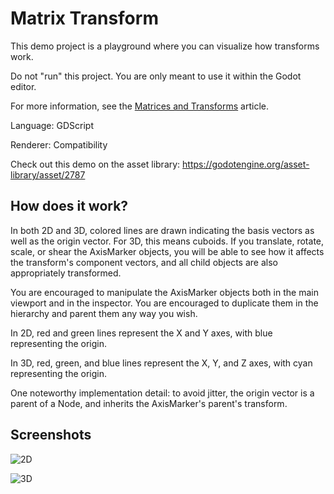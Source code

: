 # Matrix Transform

This demo project is a playground where you can visualize how transforms work.

Do not "run" this project. You are only meant to use it within the Godot editor.

For more information, see the [Matrices and Transforms](https://docs.godotengine.org/en/latest/tutorials/math/matrices_and_transforms.html) article.

Language: GDScript

Renderer: Compatibility

Check out this demo on the asset library: https://godotengine.org/asset-library/asset/2787

## How does it work?

In both 2D and 3D, colored lines are drawn indicating the basis vectors as well as the origin vector. For 3D, this means cuboids. If you translate, rotate, scale, or shear the AxisMarker objects, you will be able to see how it affects the transform's component vectors, and all child objects are also appropriately transformed.

You are encouraged to manipulate the AxisMarker objects both in the main viewport and in the inspector. You are encouraged to duplicate them in the hierarchy and parent them any way you wish.

In 2D, red and green lines represent the X and Y axes, with blue representing the origin.

In 3D, red, green, and blue lines represent the X, Y, and Z axes, with cyan representing the origin.

One noteworthy implementation detail: to avoid jitter, the origin vector is a parent of a Node, and inherits the AxisMarker's parent's transform.

## Screenshots

![2D](screenshots/2D.png)

![3D](screenshots/3D.png)
